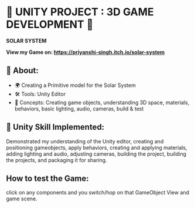 # 🚀 UNITY PROJECT : 3D GAME DEVELOPMENT 🌌  

**SOLAR SYSTEM**

**View my Game on: https://priyanshi-singh.itch.io/solar-system**

## 🎯 About:  
- 🌍 Creating a Primitive model for the Solar System  
- 🛠 Tools: Unity Editor  
- 🔑 Concepts: Creating game objects, understanding 3D space, materials, behaviors, basic lighting, audio, cameras, build & test  

## 🚀 Unity Skill Implemented:
Demonstrated my understanding of the Unity editor, creating and positioning gameobjects, apply behaviors, creating and applying materials, adding lighting and audio, adjusting cameras, building the project, building the projects, and packaging it for sharing.

## How to test the Game:
click on any components and you switch/hop on that GameObject View and game scene.
